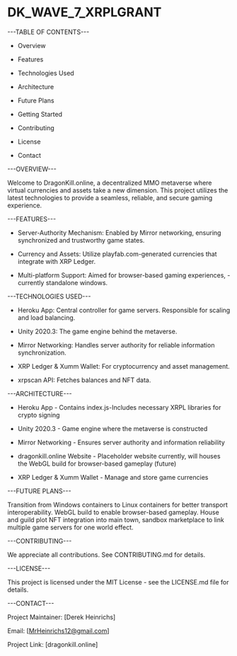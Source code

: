 # DK_WAVE_7_XRPLGRANT
---TABLE OF CONTENTS---

* Overview

* Features

* Technologies Used

* Architecture

* Future Plans

* Getting Started

* Contributing

* License

* Contact


---OVERVIEW---

Welcome to DragonKill.online, a decentralized MMO metaverse where virtual currencies and assets take a new dimension. This project utilizes the latest technologies to provide a seamless, reliable, and secure gaming experience.


---FEATURES---

* Server-Authority Mechanism: Enabled by Mirror networking, ensuring synchronized and trustworthy game states.

* Currency and Assets: Utilize playfab.com-generated currencies that integrate with XRP Ledger.

* Multi-platform Support: Aimed for browser-based gaming experiences, -currently standalone windows.

---TECHNOLOGIES USED---

* Heroku App: Central controller for game servers. Responsible for scaling and load balancing.

* Unity 2020.3: The game engine behind the metaverse.

* Mirror Networking: Handles server authority for reliable information synchronization.

* XRP Ledger & Xumm Wallet: For cryptocurrency and asset management.

* xrpscan API: Fetches balances and NFT data.


---ARCHITECTURE---

* Heroku App - Contains index.js-Includes necessary XRPL libraries for crypto signing

* Unity 2020.3 - Game engine where the metaverse is constructed

* Mirror Networking - Ensures server authority and information reliability

* dragonkill.online Website - Placeholder website currently, will houses the WebGL build for browser-based gameplay (future)

* XRP Ledger & Xumm Wallet - Manage and store game currencies


---FUTURE PLANS---

Transition from Windows containers to Linux containers for better transport interoperability.
WebGL build to enable browser-based gameplay. House and guild plot NFT integration into main town, sandbox marketplace to link multiple game servers for one world effect.


---CONTRIBUTING---

We appreciate all contributions. See CONTRIBUTING.md for details.


---LICENSE---

This project is licensed under the MIT License - see the LICENSE.md file for details.


---CONTACT---

Project Maintainer: [Derek Heinrichs]

Email: [MrHeinrichs12@gmail.com]

Project Link: [dragonkill.online]
